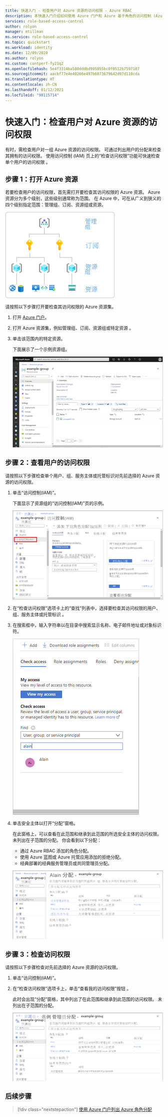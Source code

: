 ```yaml
---
title: 快速入门 - 检查用户对 Azure 资源的访问权限 - Azure RBAC
description: 本快速入门介绍如何使用 Azure 门户和 Azure 基于角色的访问控制 (Azure RBAC) 检查你自己或其他用户对 Azure 资源的访问权限。
services: role-based-access-control
author: rolyon
manager: mtillman
ms.service: role-based-access-control
ms.topic: quickstart
ms.workload: identity
ms.date: 12/09/2020
ms.author: rolyon
ms.custom: contperf-fy21q2
ms.openlocfilehash: 5e4f3314ba580dddbd995855bc0f0512b7597107
ms.sourcegitcommit: aacbf77e4e40266e497b6073679642d97d110cda
ms.translationtype: HT
ms.contentlocale: zh-CN
ms.lasthandoff: 01/12/2021
ms.locfileid: "98115714"
---
```

# <a name="quickstart-check-access-for-a-user-to-azure-resources"></a>快速入门：检查用户对 Azure 资源的访问权限

有时，需检查用户对一组 Azure 资源的访问权限。 可通过列出用户的分配来检查其拥有的访问权限。 使用访问控制 (IAM) 页上的“检查访问权限”功能可快速检查单个用户的访问权限 。

## <a name="step-1-open-the-azure-resources"></a>步骤 1：打开 Azure 资源

若要检查用户的访问权限，首先需打开要检查其访问权限的 Azure 资源。 Azure 资源分为多个级别，这些级别通常称为范围。 在 Azure 中，可在从广义到狭义的四个级别指定范围：管理组、订阅、资源组或资源。

![Azure RBAC 的范围级别](../../includes/role-based-access-control/media/scope-levels.png)

请按照以下步骤打开要检查其访问权限的 Azure 资源集。

1. 打开 [Azure 门户](https://portal.azure.com)。

1. 打开 Azure 资源集，例如管理组、订阅、资源组或特定资源  。

1. 单击该范围内的特定资源。

    下面展示了一个示例资源组。

    ![资源组概述](./media/shared/rg-overview.png)

## <a name="step-2-check-access-for-a-user"></a>步骤 2：查看用户的访问权限

请按照以下步骤检查单个用户、组、服务主体或托管标识对先前选择的 Azure 资源的访问权限。

1. 单击“访问控制(IAM)”。

    下面显示了资源组的“访问控制(IAM)”页的示例。

    ![资源组访问控制 - “检查访问权限”选项卡](./media/shared/rg-access-control.png)

1. 在“检查访问权限”选项卡上的“查找”列表中，选择要检查其访问权限的用户、组、服务主体或托管标识 。

1. 在搜索框中，输入字符串以在目录中搜索显示名称、电子邮件地址或对象标识符。

    ![“检查访问权限”选择列表](./media/shared/rg-check-access-select.png)

1. 单击安全主体以打开“分配”窗格。

    在此窗格上，可以查看在此范围和继承到此范围的所选安全主体的访问权限。 未列出在子范围的分配。 你会看到以下分配：

    - 通过 Azure RBAC 添加的角色分配。
    - 使用 Azure 蓝图或 Azure 托管应用添加的拒绝分配。
    - 经典部署的经典服务管理员或共同管理员分配。 

    ![用户的角色和拒绝分配窗格](./media/shared/rg-check-access-assignments-user.png)

## <a name="step-3-check-your-access"></a>步骤 3：检查访问权限

请按照以下步骤检查对先前选择的 Azure 资源的访问权限。

1. 单击“访问控制(IAM)”。

1. 在“检查访问权限”选项卡上，单击“查看我的访问权限”按钮 。

    此时会出现“分配”窗格，其中列出了在此范围和继承到此范围的访问权限。 未列出在子范围的分配。

    ![角色和拒绝分配窗格](./media/check-access/rg-check-access-assignments.png)

## <a name="next-steps"></a>后续步骤

> [!div class="nextstepaction"]
> [使用 Azure 门户列出 Azure 角色分配](role-assignments-list-portal.md)
